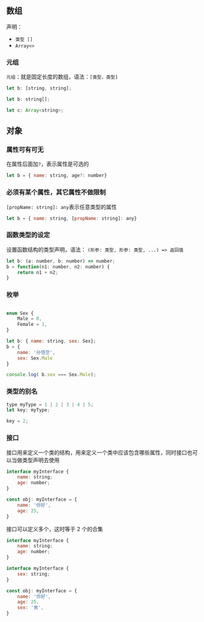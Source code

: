## 数组

声明：
* `类型 []`
* `Array<>`

### 元组

`元组`：就是固定长度的数组，语法：`[类型，类型]`

```js
let b: [string, string];
```

```js
let b: string[];

let c: Array<string>;
```
## 对象

### 属性可有可无

在属性后面加`?`，表示属性是可选的
```js
let b = { name: string, age?: number}
```

### 必须有某个属性，其它属性不做限制

`[propName: string]: any`表示任意类型的属性
```js
let b = { name: string, [propName: string]: any}
```

### 函数类型的设定

设置函数结构的类型声明，语法：
`(形参: 类型, 形参: 类型, ...) => 返回值`
```js
let b: (a: number, b: number) => number;
b = function(n1: number, n2: number) {
    return n1 + n2;
}
```

### 枚举

```js

enum Sex {
    Male = 0,
    Female = 1,
}

let b: { name: string, sex: Sex};
b = {
    name: '孙悟空',
    sex: Sex.Male
}

console.log( b.sex === Sex.Male);

```

### 类型的别名

```js
type myType = 1 | 2 | 3 | 4 | 5;
let key: myType;

key = 2;
```

### 接口

接口用来定义一个类的结构，用来定义一个类中应该包含哪些属性，同时接口也可以当做类型声明去使用

```js
interface myInterface {
    name: string;
    age: number;
}

const obj: myInterface = {
    name: '你好',
    age: 25,
}
```

接口可以定义多个，这时等于 2 个的合集

```js
interface myInterface {
    name: string;
    age: number;
}

interface myInterface {
    sex: string;
}

const obj: myInterface = {
    name: '你好',
    age: 25,
    sex: '男',
}
```